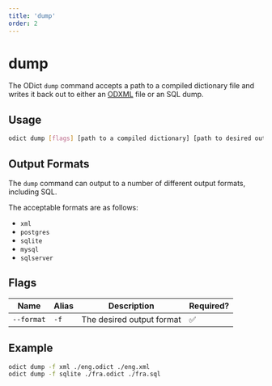 ```yaml
---
title: 'dump'
order: 2
---
```


# dump

The ODict `dump` command accepts a path to a compiled dictionary file and writes it back out to either an [ODXML](/docs/xml) file or an SQL dump.

## Usage

```bash
odict dump [flags] [path to a compiled dictionary] [path to desired output file]
```

## Output Formats

The `dump` command can output to a number of different output formats, including SQL. 

The acceptable formats are as follows:
- `xml`
- `postgres`
- `sqlite`
- `mysql`
- `sqlserver`

## Flags

| Name       | Alias | Description               | Required? |
| ---------- | ----- | ------------------------- | --------- |
| `--format` | `-f`  | The desired output format | ✅         |

## Example

```bash
odict dump -f xml ./eng.odict ./eng.xml 
odict dump -f sqlite ./fra.odict ./fra.sql 
```